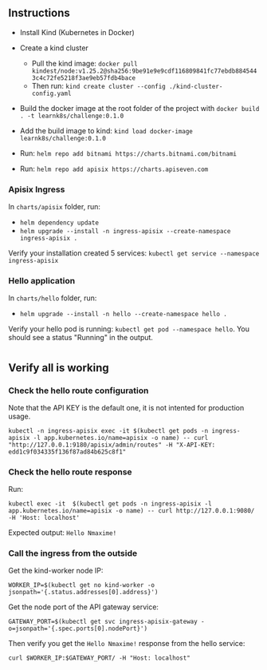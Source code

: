 ## Instructions

- Install Kind (Kubernetes in Docker)
- Create a kind cluster
  - Pull the kind image: `docker pull kindest/node:v1.25.2@sha256:9be91e9e9cdf116809841fc77ebdb8845443c4c72fe5218f3ae9eb57fdb4bace`
  - Then run: `kind create cluster --config ./kind-cluster-config.yaml`
  
- Build the docker image at the root folder of the project with `docker build . -t learnk8s/challenge:0.1.0`
- Add the build image to kind: `kind load docker-image learnk8s/challenge:0.1.0`

- Run: `helm repo add bitnami https://charts.bitnami.com/bitnami`
- Run: `helm repo add apisix https://charts.apiseven.com`

### Apisix Ingress

In `charts/apisix` folder, run:
- `helm dependency update`
- `helm upgrade --install -n ingress-apisix --create-namespace ingress-apisix .`

Verify your installation created 5 services: `kubectl get service --namespace ingress-apisix` 

### Hello application

In `charts/hello` folder, run:
- `helm upgrade --install -n hello --create-namespace hello .`

Verify your hello pod is running: `kubectl get pod --namespace hello`.
You should see a status "Running" in the output.

#

## Verify all is working

### Check the hello route configuration

Note that the API KEY is the default one, it is not intented for production usage.

`kubectl -n ingress-apisix exec -it $(kubectl get pods -n ingress-apisix -l app.kubernetes.io/name=apisix -o name) -- curl "http://127.0.0.1:9180/apisix/admin/routes" -H "X-API-KEY: edd1c9f034335f136f87ad84b625c8f1"`

### Check the hello route response

Run:

`kubectl exec -it  $(kubectl get pods -n ingress-apisix -l app.kubernetes.io/name=apisix -o name) -- curl http://127.0.0.1:9080/ -H 'Host: localhost'` 

Expected output: `Hello Nmaxime!`

### Call the ingress from the outside

Get the kind-worker node IP:

`WORKER_IP=$(kubectl get no kind-worker -o jsonpath='{.status.addresses[0].address}')`

Get the node port of the API gateway service:

`GATEWAY_PORT=$(kubectl get svc ingress-apisix-gateway -o=jsonpath='{.spec.ports[0].nodePort}')`

Then verify you get the `Hello Nmaxime!` response from the hello service:

`curl $WORKER_IP:$GATEWAY_PORT/ -H "Host: localhost"`